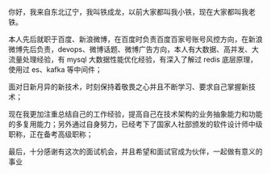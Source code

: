 你好，我来自东北辽宁，我叫铁成龙，以前大家都叫我小铁，现在大家都叫我老铁。

本人先后就职于百度、新浪微博，在百度时负责百度百家号账号风控方向，在新浪微博先后负责，devops、微博话题、微博广告方向，本人有大数据、高并发、大流量处理经验，有 mysql 大数据性能优化经验，有深入了解过 redis 底层原理，使用过 es、kafka 等中间件；

面对日新月异的新技术，时刻保持着敬畏之心并且不断学习、要求自己掌握新技术；

现在我更加注重总结自己的工作经验，提高自己在技术架构的业务抽象能力和功能的多复用能力；另外通过自身努力，已经考下了国家人社部颁发的软件设计师中级职称，正在备考高级职称；

最后，十分感谢有这次的面试机会，并且希望和面试官成为伙伴，一起做有意义的事业
